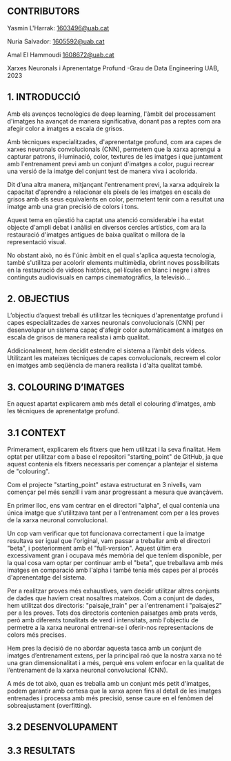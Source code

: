 ## CONTRIBUTORS
Yasmin L'Harrak: 1603496@uab.cat

Nuria Salvador: 1605592@uab.cat

Amal El Hammoudi 1608672@uab.cat

Xarxes Neuronals i Aprenentatge Profund -Grau de Data Engineering UAB, 2023


## 1. INTRODUCCIÓ

Amb els avenços tecnològics de deep learning, l'àmbit del processament d'imatges ha avançat de manera significativa, donant pas a reptes com ara afegir color a imatges a escala de grisos.

Amb tècniques especialitzades, d'aprenentatge profund, com ara capes de xarxes neuronals convolucionals (CNN), permetem que la xarxa aprengui a capturar patrons, il·luminació, color, textures de les imatges i que juntament amb l'entrenament previ amb un conjunt d'imatges a color, pugui recrear una versió de la imatge del conjunt test de manera viva i acolorida.

Dit d’una altra manera, mitjançant l'entrenament previ, la xarxa adquireix la capacitat d'aprendre a relacionar els píxels de les imatges en escala de grisos amb els seus equivalents en color, permetent tenir com a resultat una imatge amb una gran precisió de colors i tons.

Aquest tema en qüestió ha captat una atenció considerable i ha estat objecte d'ampli debat i anàlisi en diversos cercles artístics, com ara la restauració d'imatges antigues de baixa qualitat o millora de la representació visual.

No obstant això, no és l'únic àmbit en el qual s'aplica aquesta tecnologia, també s'utilitza per acolorir elements multimèdia, obrint noves possibilitats en la restauració de videos històrics, pel·lícules en blanc i negre i altres continguts audiovisuals en camps cinematogràfics, la televisió…



## 2. OBJECTIUS

L’objectiu d’aquest treball és utilitzar les tècniques d'aprenentatge profund i capes especialitzades de xarxes neuronals convolucionals (CNN) per desenvolupar un sistema capaç d'afegir color automàticament a imatges en escala de grisos de manera realista i amb qualitat. 

Addicionalment, hem decidit estendre el sistema a l’àmbit dels vídeos. Utilitzant les mateixes tècniques de capes convolucionals, recreem el color en imatges amb seqüència de manera realista i d'alta qualitat també. 




## 3. COLOURING D’IMATGES

En aquest apartat explicarem amb més detall el colouring d’imatges, amb les tècniques de aprenentatge profund. 


## 3.1 CONTEXT

Primerament, explicarem els fitxers que hem utilitzat i la seva finalitat. Hem optat per utilitzar com a base el repositori "starting_point" de GitHub, ja que aquest contenia els fitxers necessaris per començar a plantejar el sistema de "colouring".

Com el projecte "starting_point" estava estructurat en 3 nivells, vam començar pel més senzill i vam anar progressant a mesura que avançàvem.

En primer lloc, ens vam centrar en el directori "alpha", el qual contenia una única imatge que s'utilitzava tant per a l'entrenament com per a les proves de la xarxa neuronal convolucional.

Un cop vam verificar que tot funcionava correctament i que la imatge resultava ser igual que l'original, vam passar a treballar amb el directori "beta", i posteriorment amb el "full-version". Aquest últim era excessivament gran i ocupava més memòria del que teníem disponible, per la qual cosa vam optar per continuar amb el "beta", que treballava amb més imatges en comparació amb l'alpha i també tenia més capes per al procés d'aprenentatge del sistema.

Per a realitzar proves més exhaustives, vam decidir utilitzar altres conjunts de dades que havíem creat nosaltres mateixos. Com a conjunt de dades, hem utilitzat dos directoris: "paisaje_train" per a l'entrenament i "paisajes2" per a les proves. Tots dos directoris contenien paisatges amb prats verds, però amb diferents tonalitats de verd i intensitats, amb l'objectiu de permetre a la xarxa neuronal entrenar-se i oferir-nos representacions de colors més precises.

Hem pres la decisió de no abordar aquesta tasca amb un conjunt de imatges d’entrenament extens, per la principal raó que la nostra xarxa no té una gran dimensionalitat i a més, perquè ens volem enfocar en la qualitat de l’entrenament de la xarxa neuronal convolucional (CNN). 

A més de tot això, quan es treballa amb un conjunt més petit d'imatges, podem garantir amb certesa que la xarxa apren fins al detall de les imatges entrenades i processa amb més precisió, sense caure en el fenòmen del sobreajustament (overfitting). 




## 3.2 DESENVOLUPAMENT 

## 3.3 RESULTATS







